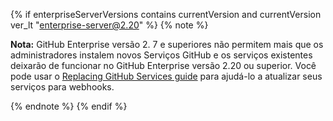 {% if enterpriseServerVersions contains currentVersion and currentVersion ver_lt "enterprise-server@2.20" %}
{% note %}

**Nota:** GitHub Enterprise versão 2. 7 e superiores não permitem mais que os administradores instalem novos Serviços GitHub e os serviços existentes deixarão de funcionar no GitHub Enterprise versão 2.20 ou superior. Você pode usar o [Replacing GitHub Services guide](/developers/overview/replacing-github-services) para ajudá-lo a atualizar seus serviços para webhooks.

{% endnote %}
{% endif %}
